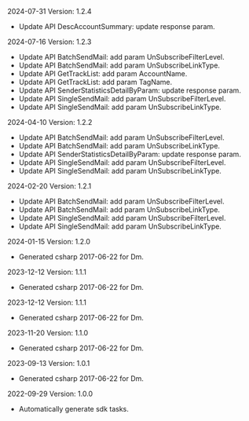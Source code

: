2024-07-31 Version: 1.2.4
- Update API DescAccountSummary: update response param.


2024-07-16 Version: 1.2.3
- Update API BatchSendMail: add param UnSubscribeFilterLevel.
- Update API BatchSendMail: add param UnSubscribeLinkType.
- Update API GetTrackList: add param AccountName.
- Update API GetTrackList: add param TagName.
- Update API SenderStatisticsDetailByParam: update response param.
- Update API SingleSendMail: add param UnSubscribeFilterLevel.
- Update API SingleSendMail: add param UnSubscribeLinkType.


2024-04-10 Version: 1.2.2
- Update API BatchSendMail: add param UnSubscribeFilterLevel.
- Update API BatchSendMail: add param UnSubscribeLinkType.
- Update API SenderStatisticsDetailByParam: update response param.
- Update API SingleSendMail: add param UnSubscribeFilterLevel.
- Update API SingleSendMail: add param UnSubscribeLinkType.


2024-02-20 Version: 1.2.1
- Update API BatchSendMail: add param UnSubscribeFilterLevel.
- Update API BatchSendMail: add param UnSubscribeLinkType.
- Update API SingleSendMail: add param UnSubscribeFilterLevel.
- Update API SingleSendMail: add param UnSubscribeLinkType.


2024-01-15 Version: 1.2.0
- Generated csharp 2017-06-22 for Dm.

2023-12-12 Version: 1.1.1
- Generated csharp 2017-06-22 for Dm.

2023-12-12 Version: 1.1.1
- Generated csharp 2017-06-22 for Dm.

2023-11-20 Version: 1.1.0
- Generated csharp 2017-06-22 for Dm.

2023-09-13 Version: 1.0.1
- Generated csharp 2017-06-22 for Dm.

2022-09-29 Version: 1.0.0
- Automatically generate sdk tasks.

